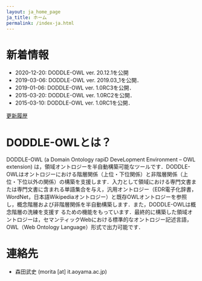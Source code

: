 ```yaml
---
layout: ja_home_page
ja_title: ホーム
permalink: /index-ja.html
---
```


# 新着情報
* 2020-12-20: DODDLE-OWL ver. 20.12.1を公開
* 2019-03-06: DODDLE-OWL ver. 2019.03_1を公開．
* 2019-01-06: DODDLE-OWL ver. 1.0RC3を公開．
* 2015-03-20: DODDLE-OWL ver. 1.0RC2を公開．
* 2015-03-10: DODDLE-OWL ver. 1.0RC1を公開．

[更新履歴](https://github.com/doddle-owl/DODDLE-OWL/commits/master)

# DODDLE-OWLとは？
DODDLE-OWL (a Domain Ontology rapiD DeveLopment Environment – OWL extension) は，領域オントロジーを半自動構築可能なツールです．DODDLE-OWLはオントロジーにおける階層関係（上位・下位関係）と非階層関係（上位・下位以外の関係）の構築を支援します．入力として領域における専門文書または専門文書に含まれる単語集合を与え，汎用オントロジー（EDR電子化辞書，WordNet，日本語Wikipediaオントロジー）と既存OWLオントロジーを参照し，概念階層および非階層関係を半自動構築します．また，DODDLE-OWLは概念階層の洗練を支援す るための機能をもっています．最終的に構築した領域オントロジーは，セマンティックWebにおける標準的なオントロジー記述言語，OWL（Web Ontology Language）形式で出力可能です． 

# 連絡先
* 森田武史 (morita [at] it.aoyama.ac.jp)
